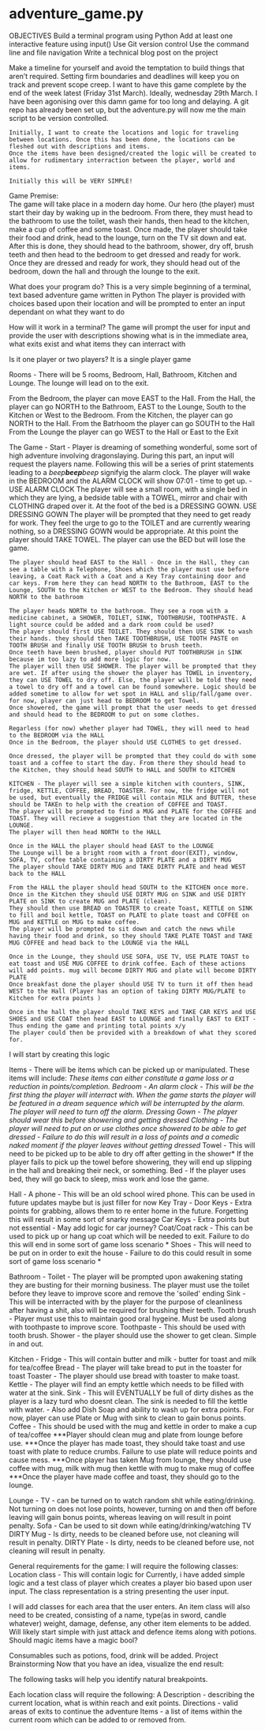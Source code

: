 # adventure_game.py
OBJECTIVES
Build a terminal program using Python
Add at least one interactive feature using input()
Use Git version control
Use the command line and file navigation
Write a technical blog post on the project

Make a timeline for yourself and avoid the temptation to build things that aren’t required. Setting firm boundaries and deadlines will keep you on track and prevent scope creep.
    I want to have this game complete by the end of the week latest (Friday 31st March). Ideally, wednesday 29th March. I have been agonising over this damn game for too long and delaying. A git repo has already been set up, but the adventure.py will now me the main script to be version controlled.

    Initially, I want to create the locations and logic for traveling between locations. Once this has been done, the locations can be fleshed out with descriptions and items.
    Once the items have been designed/created the logic will be created to allow for rudimentary interraction between the player, world and items. 

    Initially this will be VERY SIMPLE!

Game Premise:   
    The game will take place in a modern day home. Our hero (the player) must start their day by waking up in the bedroom. From there, they must head to the bathroom to use the toilet, wash their hands, then head to the kitchen,
    make a cup of coffee and some toast. Once made, the player should take their food and drink, head to the lounge, turn on the TV sit down and eat.
    After this is done, they should head to the bathroom, shower, dry off, brush teeth and then head to the bedroom to get dressed and ready for work. 
    Once they are dressed and ready for work, they should head out of the bedroom, down the hall and through the lounge to the exit.

What does your program do?
    This is a very simple beginning of a terminal, text based adventure game written in Python
    The player is provided with choices based upon their location and will be prompted to enter an input dependant on what they want to do

How will it work in a terminal?
    The game will prompt the user for input and provide the user with descriptions showing what is in the immediate area, what exits exist and what items they can interract with

Is it one player or two players?
    It is a single player game

Rooms - There will be 5 rooms, Bedroom, Hall, Bathroom, Kitchen and Lounge. The lounge will lead on to the exit.

From the Bedroom, the player can move EAST to the Hall. 
From the Hall, the player can go NORTH to the Bathroom, EAST to the Lounge, South to the Kitchen or West to the Bedroom.
From the Kitchen, the player can go NORTH to the Hall.
From the Batrhoom the player can go SOUTH to the Hall
From the Lounge the player can go WEST to the Hall or East to the Exit

The Game - 
    Start - Player is dreaming of something wonderful, some sort of high adventure involving dragonslaying. During this part, an input will request the players name. Following this will be a series of print statements leading to a *beep**beep**beep* signifyig the alarm clock.
    The player will wake in the BEDROOM and the ALARM CLOCK will show 07:01 - time to get up. - USE ALARM CLOCK
    The player will see a small room, with a single bed in which they are lying, a bedside table with a TOWEL, mirror and chair with CLOTHING draped over it. At the foot of the bed is a DRESSING GOWN. USE DRESSING GOWN
    The player will be prompted that they need to get ready for work. They feel the urge to go to the TOILET and are currently wearing nothing, so a DRESSING GOWN would be appropriate.
    At this point the player should TAKE TOWEL.
    The player can use the BED but will lose the game. 

    The player should head EAST to the Hall - Once in the Hall, they can see a table with a Telephone, Shoes which the player must use before leaving, a Coat Rack with a Coat and a Key Tray containing door and car keys. From here they can head NORTH to the Bathroom, EAST to the Lounge, SOUTH to the Kitchen or WEST to the Bedroom. They should head NORTH to the bathroom

    The player heads NORTH to the bathroom. They see a room with a medicine cabinet, a SHOWER, TOILET, SINK, TOOTHBRUSH, TOOTHPASTE. A light source could be added and a dark room could be used?
    The player should first USE TOILET. They should then USE SINK to wash their hands. they should then TAKE TOOTHBRUSH, USE TOOTH PASTE on TOOTH BRUSH and finally USE TOOTH BRUSH to brush teeth. 
    Once teeth have been brushed, player should PUT TOOTHBRUSH in SINK because im too lazy to add more logic for now. 
    The player will then USE SHOWER. The player will be prompted that they are wet. If after using the shower the player has TOWEL in inventory, they can USE TOWEL to dry off. Else, the player will be told they need a towel to dry off and a towel can be found somewhere. Logic should be added sometime to allow for wet spot in HALL and slip/fall/game over. for now, player can just head to BEDROOM to get Towel.
    Once showered, the game will prompt that the user needs to get dressed and should head to the BEDROOM to put on some clothes. 

    Regarless (for now) whether player had TOWEL, they will need to head to the BEDROOM via the HALL 
    Once in the Bedroom, the player should USE CLOTHES to get dressed.
    
    Once dressed, the player will be prompted that they could do with some toast and a coffee to start the day. From there they should head to the Kitchen, they should head SOUTH to HALL and SOUTH to KITCHEN

    KITCHEN - The player will see a simple kitchen with counters, SINK, fridge, KETTLE, COFFEE, BREAD, TOASTER. For now, the fridge will not be used, but eventually the FRIDGE will contain MILK and BUTTER, these should be TAKEn to help with the creation of COFFEE and TOAST. 
    The player will be prompted to find a MUG and PLATE for the COFFEE and TOAST. They will recieve a suggestion that they are located in the LOUNGE.
    The player will then head NORTH to the HALL

    Once in the HALL the player should head EAST to the LOUNGE
    The Lounge will be a bright room with a front door(EXIT), window, SOFA, TV, coffee table containing a DIRTY PLATE and a DIRTY MUG
    The player should TAKE DIRTY MUG and TAKE DIRTY PLATE and head WEST back to the HALL

    From the HALL the player should head SOUTH to the KITCHEN once more.
    Once in the Kitchen they should USE DIRTY MUG on SINK and USE DIRTY PLATE on SINK to create MUG and PLATE (clean).
    They should then use BREAD on TOASTER to create Toast, KETTLE on SINK to fill and boil kettle, TOAST on PLATE to plate toast and COFFEE on MUG and KETTLE on MUG to make coffee. 
    The player will be prompted to sit down and catch the news while having their food and drink, so they should TAKE PLATE TOAST and TAKE MUG COFFEE and head back to the LOUNGE via the HALL

    Once in the Lounge, they should USE SOFA, USE TV, USE PLATE TOAST to eat toast and USE MUG COFFEE to drink coffee. Each of these actions will add points. mug will become DIRTY MUG and plate will become DIRTY PLATE
    Once breakfast done the player should USE TV to turn it off then head WEST to the Hall (Player has an option of taking DIRTY MUG/PLATE to Kitchen for extra points )

    Once in the hall the player should TAKE KEYS and TAKE CAR KEYS and USE SHOES and USE COAT then head EAST to LOUNGE and finally EAST to EXIT - Thus ending the game and printing total points x/y 
    The player could then be provided with a breakdown of what they scored for.


I will start by creating this logic

Items - There will be items which can be picked up or manipulated. These items will include:
*These items can either constitute a game loss or a reduction in points/completion. 
Bedroom - 
    An alarm clock - This will be the first thing the player will interract with. When the game starts the player will be featured in a dream sequence which will be interrupted by the alarm. The player will need to turn off the alarm.
    Dressing Gown - The player should wear this before showering and getting dressed
    Clothing - The player will need to put on or use clothes once showered to be able to get dressed - Failure to do this will result in a loss of points and a comedic naked moment if the player leaves without getting dressed*
    Towel - This will need to be picked up to be able to dry off after getting in the shower* If the player fails to pick up the towel before showering, they will end up slipping in the hall and breaking their neck, or something.
    Bed - If the player uses bed, they will go back to sleep, miss work and lose the game.

Hall - 
    A phone - This will be an old school wired phone. This can be used in future updates maybe but is just filler for now
    Key Tray - 
        Door Keys - Extra points for grabbing, allows them to re enter home in the future. Forgetting this will result in some sort of snarky message
        Car Keys - Extra points but not essential - May add logic for car journey?
    Coat/Coat rack - This can be used to pick up or hang up coat which will be needed to exit. Failure to do this will end in some sort of game loss scenario *
    Shoes - This will need to be put on in order to exit the house - Failure to do this could result in some sort of game loss scenario *

Bathroom - 
    Toilet - The player will be prompted upon awakening stating they are busting for their morning business. The player must use the toilet before they leave to improve score and remove the 'soiled' ending
    Sink - This will be interracted with by the player for the purpose of cleanliness after having a shit, also will be required for brushing their teeth.
    Tooth brush - Player must use this to maintain good oral hygeine. Must be used along with toothpaste to improve score.
    Toothpaste - This should be used with tooth brush.
    Shower - the player should use the shower to get clean. Simple in and out.

Kitchen - 
    Fridge - This will contain butter and milk - butter for toast and milk for tea/coffee
    Bread - The player will take bread to put in the toaster for toast
    Toaster - The player should use bread with toaster to make toast.
    Kettle - The player will find an empty kettle which needs to be filled with water at the sink.
    Sink - This will EVENTUALLY be full of dirty dishes as the player is a lazy turd who doesnt clean. The sink is needed to fill the kettle with water. - Also add Dish Soap and ability to wash up for extra points. For now, player can use Plate or Mug with sink to clean to gain bonus points.
    Coffee - This should be used with the mug and kettle in order to make a cup of tea/coffee
    ***Player should clean mug and plate from lounge before use. 
    ***Once the player has made toast, they should take toast and use toast with plate to reduce crumbs. Failure to use plate will reduce points and cause mess.
    ***Once player has taken Mug from lounge, they should use coffee with mug, milk with mug then kettle with mug to make mug of coffee
    ***Once the player have made coffee and toast, they should go to the lounge.

Lounge - 
    TV - can be turned on to watch random shit while eating/drinking. Not turning on does not lose points, however, turning on and then off before leaving will gain bonus points, whereas leaving on will result in point penalty.
    Sofa - Can be used to sit down while eating/drinking/watching TV
    DIRTY Mug - Is dirty, needs to be cleaned before use, not cleaning will result in penalty.
    DIRTY Plate - Is dirty, needs to be cleaned before use, not cleaning will result in penalty.



General requirements for the game:
    I will require the following classes:
    Location class - This will contain logic for
Currently, i have added simple logic and a test class of player which creates a player bio based upon user input. The class representation is a string presenting the user input.

I will add classes for each area that the user enters. An item class will also need to be created, consisting of a name, type(as in sword, candle whatever) weight, damage, defense, any other item elements to be added. Will likely start simple with just attack and defence items along with potions. Should magic items have a magic bool? 

Consumables such as potions, food, drink will be added.
Project Brainstorming
Now that you have an idea, visualize the end result:








The following tasks will help you identify natural breakpoints.

Each location class will require the following: 
A Description - describing the current location, what is within reach and exit points.
Directions - valid areas of exits to continue the adventure
Items - a list of items within the current room which can be added to or removed from.


